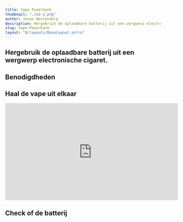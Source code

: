 ```yaml
---
title: Vape Powerbank
thumbnail: "./a3-2.png"
author: Jonas Westendorp
description: Hergebruik de oplaadbare batterij uit een wergwerp electronische cigaret.
slug: Vape-Powerbank
layout: "@/layouts/BaseLayout.astro"
---
```


<article className="leading-7 mt-6 p-3">
<div style="position: fixed;top:0;left:0;width:100vw;height:100vh;background-image: url('bg.png'); background-size:cover; mix-blend-mode: hard-light; opacity:0.25; margin: auto;   background-position: center; overflow: hidden"></div>

# Hergebruik de oplaadbare batterij uit een wergwerp electronische cigaret.

## Benodigdheden

## Haal de vape uit elkaar

<iframe width="560" height="315" src="https://www.youtube.com/embed/EY3l1kFR67c?si=MyiGAgIOiWq3C47Q" title="YouTube video player" frameborder="0" allow="autoplay;encrypted-media;  picture-in-picture; web-share" referrerpolicy="strict-origin-when-cross-origin" allowfullscreen ></iframe>

## Check of de batterij

</article>
